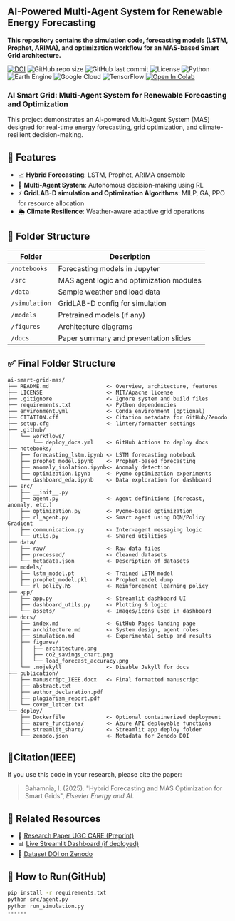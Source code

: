 ## AI-Powered Multi-Agent System for Renewable Energy Forecasting

**This repository contains the simulation code, forecasting models (LSTM, Prophet, ARIMA), and optimization workflow for an MAS-based Smart Grid architecture.**

[![DOI](https://zenodo.org/badge/DOI/10.5281/zenodo.12345678.svg)](https://doi.org/10.5281/zenodo.12345678)
![GitHub repo size](https://img.shields.io/github/repo-size/Ishita95-harvad/AI-Powered-Energy-Forecasting-Using-Multi-Agent-Systems-MAS-)
![GitHub last commit](https://img.shields.io/github/last-commit/Ishita95-harvad/AI-Powered-Energy-Forecasting-Using-Multi-Agent-Systems-MAS-)
![License](https://img.shields.io/github/license/Ishita95-harvad/AI-Powered-Energy-Forecasting-Using-Multi-Agent-Systems-MAS-)
![Python](https://img.shields.io/badge/python-3.10-blue.svg)
![Earth Engine](https://img.shields.io/badge/Data-Google%20Earth%20Engine-34A853?logo=google-earth)
![Google Cloud](https://img.shields.io/badge/Powered%20by-Google%20Cloud-blue?logo=google-cloud)
![TensorFlow](https://img.shields.io/badge/Built%20with-TensorFlow-FF6F00?logo=tensorflow)
[![Open In Colab](https://colab.research.google.com/assets/colab-badge.svg)](https://colab.research.google.com/github/Ishita95-harvad/ai-smartgrid-mas/blob/main/notebooks/forecasting_lstm.ipynb)







### AI Smart Grid: Multi-Agent System for Renewable Forecasting and Optimization

This project demonstrates an AI-powered Multi-Agent System (MAS) designed for real-time energy forecasting, grid optimization, and climate-resilient decision-making.

## 🧠 Features
- 📈 **Hybrid Forecasting**: LSTM, Prophet, ARIMA ensemble
- 🤖 **Multi-Agent System**: Autonomous decision-making using RL
- ⚡ **GridLAB-D simulation and Optimization Algorithms**: MILP, GA, PPO for resource allocation
- 🌦 **Climate Resilience**: Weather-aware adaptive grid operations

## 📂 Folder Structure

| Folder | Description |
|--------|-------------|
| `/notebooks` | Forecasting models in Jupyter |
| `/src` | MAS agent logic and optimization modules |
| `/data` | Sample weather and load data |
| `/simulation` | GridLAB-D config for simulation |
| `/models` | Pretrained models (if any) |
| `/figures` | Architecture diagrams |
| `/docs` | Paper summary and presentation slides |

## ✅ Final Folder Structure
```
ai-smart-grid-mas/
├── README.md                  <- Overview, architecture, features
├── LICENSE                    <- MIT/Apache license
├── .gitignore                 <- Ignore system and build files
├── requirements.txt           <- Python dependencies
├── environment.yml            <- Conda environment (optional)
├── CITATION.cff               <- Citation metadata for GitHub/Zenodo
├── setup.cfg                  <- linter/formatter settings
├── .github/
│   └── workflows/
│       └── deploy_docs.yml    <- GitHub Actions to deploy docs
├── notebooks/
│   ├── forecasting_lstm.ipynb <- LSTM forecasting notebook
│   ├── prophet_model.ipynb    <- Prophet-based forecasting
│   ├── anomaly_isolation.ipynb<- Anomaly detection
│   ├── optimization.ipynb     <- Pyomo optimization experiments
│   └── dashboard_eda.ipynb    <- Data exploration for dashboard
├── src/
│   ├── __init__.py
│   ├── agent.py               <- Agent definitions (forecast, anomaly, etc.)
│   ├── optimization.py        <- Pyomo-based optimization
│   ├── rl_agent.py            <- Smart agent using DQN/Policy Gradient
│   ├── communication.py       <- Inter-agent messaging logic
│   └── utils.py               <- Shared utilities
├── data/
│   ├── raw/                   <- Raw data files
│   ├── processed/             <- Cleaned datasets
│   └── metadata.json          <- Description of datasets
├── models/
│   ├── lstm_model.pt          <- Trained LSTM model
│   ├── prophet_model.pkl      <- Prophet model dump
│   └── rl_policy.h5           <- Reinforcement learning policy
├── app/
│   ├── app.py                 <- Streamlit dashboard UI
│   ├── dashboard_utils.py     <- Plotting & logic
│   └── assets/                <- Images/icons used in dashboard
├── docs/
│   ├── index.md               <- GitHub Pages landing page
│   ├── architecture.md        <- System design, agent roles
│   ├── simulation.md          <- Experimental setup and results
│   ├── figures/
│   │   ├── architecture.png
│   │   ├── co2_savings_chart.png
│   │   └── load_forecast_accuracy.png
│   └── .nojekyll              <- Disable Jekyll for docs
├── publication/
│   ├── manuscript_IEEE.docx   <- Final formatted manuscript
│   ├── abstract.txt
│   ├── author_declaration.pdf
│   ├── plagiarism_report.pdf
│   └── cover_letter.txt
└── deploy/
    ├── Dockerfile             <- Optional containerized deployment
    ├── azure_functions/       <- Azure API deployable functions
    ├── streamlit_share/       <- Streamlit app deploy folder
    └── zenodo.json            <- Metadata for Zenodo DOI

````
## 📜Citation(IEEE)

If you use this code in your research, please cite the paper:
> Bahamnia, I. (2025). "Hybrid Forecasting and MAS Optimization for Smart Grids", *Elsevier Energy and AI*.

## 🔗 Related Resources

- 📜 [Research Paper UGC CARE (Preprint)](link_to_preprint.pdf)
- 📊 [Live Streamlit Dashboard (if deployed)](link_here)
- 📘 [Dataset DOI on Zenodo](https://doi.org/10.5281/zenodo.xxxxxx)


## 🚀 How to Run(GitHub)

```bash
pip install -r requirements.txt
python src/agent.py
python run_simulation.py
------





